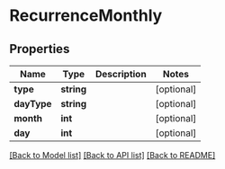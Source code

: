 # RecurrenceMonthly

## Properties
Name | Type | Description | Notes
------------ | ------------- | ------------- | -------------
**type** | **string** |  | [optional] 
**dayType** | **string** |  | [optional] 
**month** | **int** |  | [optional] 
**day** | **int** |  | [optional] 

[[Back to Model list]](../../README.md#documentation-for-models) [[Back to API list]](../../README.md#documentation-for-api-endpoints) [[Back to README]](../../README.md)

